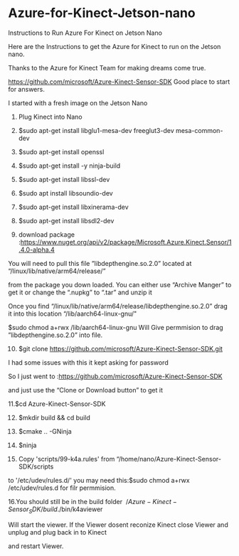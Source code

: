 # Azure-for-Kinect-Jetson-nano
Instructions to Run Azure For Kinect on Jetson Nano

Here are the Instructions to get the Azure for Kinect to run on the Jetson nano.

Thanks to the Azure for Kinect Team for making dreams come true.

https://github.com/microsoft/Azure-Kinect-Sensor-SDK Good place to start for  answers.

I started with a fresh image on the Jetson Nano


1. Plug Kinect into Nano

2. $sudo apt-get install libglu1-mesa-dev freeglut3-dev mesa-common-dev

3. $sudo apt-get install openssl

4. $sudo apt-get install -y ninja-build

5. $sudo apt-get install libssl-dev

6. $sudo apt install libsoundio-dev

7. $sudo apt-get install libxinerama-dev

8. $sudo apt-get install libsdl2-dev

9. download package :https://www.nuget.org/api/v2/package/Microsoft.Azure.Kinect.Sensor/1.4.0-alpha.4

You will need to pull this file ”libdepthengine.so.2.0” located at “/linux/lib/native/arm64/release/”

from the package you down loaded. You can either use “Archive Manger” to get it or change the “.nupkg” to “.tar” and unzip it

Once you find  “/linux/lib/native/arm64/release/libdepthengine.so.2.0” drag it into this location “/lib/aarch64-linux-gnu/"

$sudo chmod a+rwx /lib/aarch64-linux-gnu            Will Give permmision to drag ”libdepthengine.so.2.0” into file.

10. $git clone https://github.com/microsoft/Azure-Kinect-Sensor-SDK.git

I had some issues with this it kept asking for password 

So I just went to :https://github.com/microsoft/Azure-Kinect-Sensor-SDK

and just use the “Clone or Download button” to get it

11.$cd Azure-Kinect-Sensor-SDK

12. $mkdir build && cd build

13. $cmake .. -GNinja

14. $ninja

15. Copy 'scripts/99-k4a.rules' from “/home/nano/Azure-Kinect-Sensor-SDK/scripts 

to '/etc/udev/rules.d/' you may need this:$sudo chmod a+rwx  /etc/udev/rules.d  for filr permmision.

16.You should still be in the build folder $~/Azure-Kinect-Sensor_SDK/build$./bin/k4aviewer

Will start the viewer. If the Viewer dosent reconize Kinect close Viewer and unplug and plug back in to  Kinect 

and restart Viewer.










